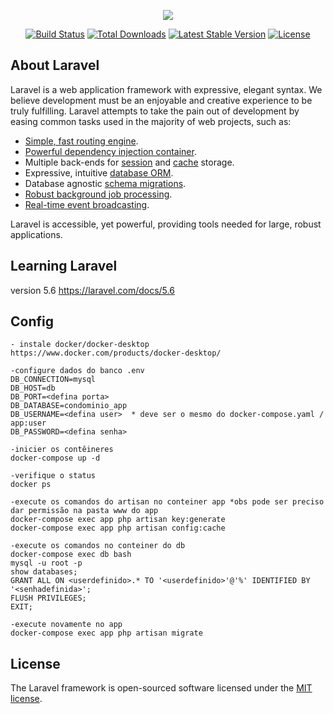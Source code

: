 <p align="center"><img src="https://laravel.com/assets/img/components/logo-laravel.svg"></p>

<p align="center">
<a href="https://travis-ci.org/laravel/framework"><img src="https://travis-ci.org/laravel/framework.svg" alt="Build Status"></a>
<a href="https://packagist.org/packages/laravel/framework"><img src="https://poser.pugx.org/laravel/framework/d/total.svg" alt="Total Downloads"></a>
<a href="https://packagist.org/packages/laravel/framework"><img src="https://poser.pugx.org/laravel/framework/v/stable.svg" alt="Latest Stable Version"></a>
<a href="https://packagist.org/packages/laravel/framework"><img src="https://poser.pugx.org/laravel/framework/license.svg" alt="License"></a>
</p>

## About Laravel

Laravel is a web application framework with expressive, elegant syntax. We believe development must be an enjoyable and creative experience to be truly fulfilling. Laravel attempts to take the pain out of development by easing common tasks used in the majority of web projects, such as:

- [Simple, fast routing engine](https://laravel.com/docs/routing).
- [Powerful dependency injection container](https://laravel.com/docs/container).
- Multiple back-ends for [session](https://laravel.com/docs/session) and [cache](https://laravel.com/docs/cache) storage.
- Expressive, intuitive [database ORM](https://laravel.com/docs/eloquent).
- Database agnostic [schema migrations](https://laravel.com/docs/migrations).
- [Robust background job processing](https://laravel.com/docs/queues).
- [Real-time event broadcasting](https://laravel.com/docs/broadcasting).

Laravel is accessible, yet powerful, providing tools needed for large, robust applications.

## Learning Laravel

   version 5.6
   https://laravel.com/docs/5.6 

## Config

    - instale docker/docker-desktop
    https://www.docker.com/products/docker-desktop/

    -configure dados do banco .env
    DB_CONNECTION=mysql
    DB_HOST=db
    DB_PORT=<defina porta>
    DB_DATABASE=condominio_app
    DB_USERNAME=<defina user>  * deve ser o mesmo do docker-compose.yaml / app:user
    DB_PASSWORD=<defina senha>

    -inicier os contêineres
    docker-compose up -d

    -verifique o status
    docker ps

    -execute os comandos do artisan no conteiner app *obs pode ser preciso dar permissão na pasta www do app
    docker-compose exec app php artisan key:generate
    docker-compose exec app php artisan config:cache

    -execute os comandos no conteiner do db
    docker-compose exec db bash
    mysql -u root -p
    show databases;
    GRANT ALL ON <userdefinido>.* TO '<userdefinido>'@'%' IDENTIFIED BY '<senhadefinida>';
    FLUSH PRIVILEGES;
    EXIT;

    -execute novamente no app
    docker-compose exec app php artisan migrate

    



## License

The Laravel framework is open-sourced software licensed under the [MIT license](https://opensource.org/licenses/MIT).
